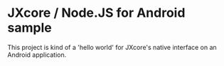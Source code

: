 # JXcore / Node.JS for Android sample

This project is kind of a 'hello world' for JXcore's native interface on an Android application. 

